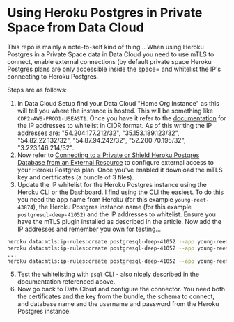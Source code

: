 # Using Heroku Postgres in Private Space from Data Cloud
This repo is mainly a note-to-self kind of thing... When using Heroku Postgres in a Private Space data in Data Cloud you need to use mTLS to connect, enable external connections (by default private space Heroku Postgres plans are only accessible inside the space= and whitelist the IP's connecting to Heroku Postgres. 

Steps are as follows:
1. In Data Cloud Setup find your Data Cloud "Home Org Instance" as this will tell you where the instance is hosted. This will be something like `CDP2-AWS-PROD1-USEAST1`. Once you have it refer to the [documentation](https://help.salesforce.com/s/articleView?id=data.c360_a_data_cloud_ip_address_allowlist.htm&type=5) for the IP addresses to whitelist in CIDR format. As of this writing the IP addresses are: "54.204.177.212/32", "35.153.189.123/32", "54.82.22.132/32", "54.87.94.242/32", "52.200.70.195/32", "3.223.146.214/32".
3. Now refer to [Connecting to a Private or Shield Heroku Postgres Database from an External Resource](https://devcenter.heroku.com/articles/heroku-postgres-via-mtls) to configure external access to your Heroku Postgres plan. Once you've enabled it download the mTLS key and certificates (a bundle of 3 files).
4. Update the IP whitelist for the Heroku Postgres instance using the Heroku CLI or the Dashboard. I find using the CLI the easiest. To do this you need the app name from Heroku (for this example `young-reef-43874`), the Heroku Postgres instance name (for this example `postgresql-deep-41052`) and the IP addresses to whitelist. Ensure you have the mTLS plugin installed as described in the article. Now add the IP addresses and remember you own for testing...
```bash
heroku data:mtls:ip-rules:create postgresql-deep-41052 --app young-reef-43874 --description "Data Cloud, US-EAST, CDP2-1" --cidr "54.204.177.212/32"
heroku data:mtls:ip-rules:create postgresql-deep-41052 --app young-reef-43874 --description "Data Cloud, US-EAST, CDP2-2" --cidr "35.153.189.123/32"
...
heroku data:mtls:ip-rules:create postgresql-deep-41052 --app young-reef-43874 --description "Data Cloud, US-EAST, CDP2-6" --cidr "3.223.146.214/32"
```
5. Test the whitelisting with `psql` CLI - also nicely described in the documentation referenced above.
6. Now go back to Data Cloud and configure the connector. You need both the certificates and the key from the bundle, the schema to connect, and database name and the username and password from the Heroku Postgres instance.
